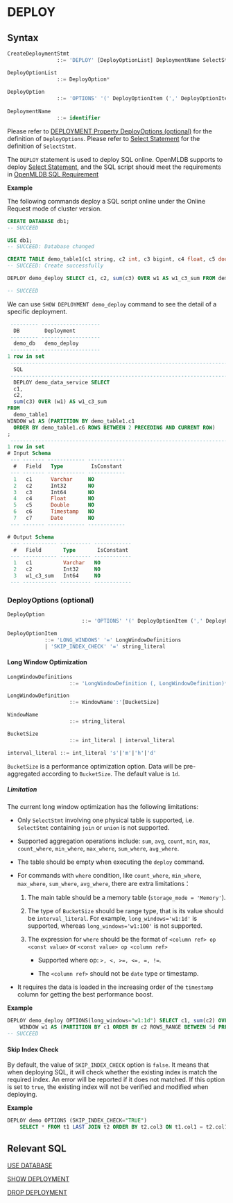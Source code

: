 # DEPLOY

## Syntax

```sql
CreateDeploymentStmt
				::= 'DEPLOY' [DeployOptionList] DeploymentName SelectStmt

DeployOptionList
				::= DeployOption*
				    
DeployOption
				::= 'OPTIONS' '(' DeployOptionItem (',' DeployOptionItem)* ')'
				    
DeploymentName
				::= identifier
```

Please refer to [DEPLOYMENT Property DeployOptions (optional)](#deployoptions-optional) for the definition of `DeployOptions`.
Please refer to [Select Statement](../dql/SELECT_STATEMENT.md) for the definition of `SelectStmt`.


The `DEPLOY` statement is used to deploy SQL online. OpenMLDB supports to deploy [Select Statement](../dql/SELECT_STATEMENT.md), and the SQL script should meet the requirements in [OpenMLDB SQL Requirement](../deployment_manage/ONLINE_SERVING_REQUIREMENTS.md)



**Example**


The following commands deploy a SQL script online under the Online Request mode of cluster version.
```sql
CREATE DATABASE db1;
-- SUCCEED

USE db1;
-- SUCCEED: Database changed

CREATE TABLE demo_table1(c1 string, c2 int, c3 bigint, c4 float, c5 double, c6 timestamp, c7 date);
-- SUCCEED: Create successfully

DEPLOY demo_deploy SELECT c1, c2, sum(c3) OVER w1 AS w1_c3_sum FROM demo_table1 WINDOW w1 AS (PARTITION BY demo_table1.c1 ORDER BY demo_table1.c6 ROWS BETWEEN 2 PRECEDING AND CURRENT ROW);

-- SUCCEED
```

We can use `SHOW DEPLOYMENT demo_deploy` command to see the detail of a specific deployment.

```sql
 --------- -------------------
  DB        Deployment
 --------- -------------------
  demo_db   demo_deploy
 --------- -------------------
1 row in set
 -----------------------------------------------------------------------------------------------------------------------------------------------------------------------------------------------------------------
  SQL
 -----------------------------------------------------------------------------------------------------------------------------------------------------------------------------------------------------------------
  DEPLOY demo_data_service SELECT
  c1,
  c2,
  sum(c3) OVER (w1) AS w1_c3_sum
FROM
  demo_table1
WINDOW w1 AS (PARTITION BY demo_table1.c1
  ORDER BY demo_table1.c6 ROWS BETWEEN 2 PRECEDING AND CURRENT ROW)
;
 -----------------------------------------------------------------------------------------------------------------------------------------------------------------------------------------------------------------
1 row in set
# Input Schema
 --- ------- ------------ ------------
  #   Field   Type         IsConstant
 --- ------- ------------ ------------
  1   c1      Varchar     NO
  2   c2      Int32       NO
  3   c3      Int64       NO
  4   c4      Float       NO
  5   c5      Double      NO
  6   c6      Timestamp   NO
  7   c7      Date        NO
 --- ------- ------------ ------------

# Output Schema
 --- ----------- ---------- ------------
  #   Field       Type       IsConstant
 --- ----------- ---------- ------------
  1   c1          Varchar   NO
  2   c2          Int32     NO
  3   w1_c3_sum   Int64     NO
 --- ----------- ---------- ------------ 
```


### DeployOptions (optional)

```sql
DeployOption
						::= 'OPTIONS' '(' DeployOptionItem (',' DeployOptionItem)* ')'

DeployOptionItem
            ::= 'LONG_WINDOWS' '=' LongWindowDefinitions
            | 'SKIP_INDEX_CHECK' '=' string_literal
```

#### Long Window Optimization
```sql
LongWindowDefinitions
					::= 'LongWindowDefinition (, LongWindowDefinition)*'

LongWindowDefinition
					::= WindowName':'[BucketSize]

WindowName
					::= string_literal

BucketSize
					::= int_literal | interval_literal

interval_literal ::= int_literal 's'|'m'|'h'|'d'
```

`BucketSize` is a performance optimization option. Data will be pre-aggregated according to `BucketSize`. The default value is `1d`.



##### Limitation 

The current long window optimization has the following limitations:
- Only `SelectStmt` involving one physical table is supported, i.e. `SelectStmt` containing `join` or `union` is not supported.

- Supported aggregation operations include: `sum`, `avg`, `count`, `min`, `max`, `count_where`, `min_where`, `max_where`, `sum_where`, `avg_where`.

- The table should be empty when executing the `deploy` command.

- For commands with `where` condition, like `count_where`, `min_where`, `max_where`, `sum_where`, `avg_where`, there are extra limitations：

  1. The main table should be a memory table (`storage_mode = 'Memory'`).

  2. The type of `BucketSize`  should be range type, that is its value should be `interval_literal`. For example, `long_windows='w1:1d'` is supported, whereas `long_windows='w1:100'` is not supported.

  3. The expression for `where` should be the format of `<column ref> op <const value>` or `<const value> op <column ref>`

     - Supported where op: `>, <, >=, <=, =, !=`.

     - The `<column ref>` should not be `date` type or timestamp.

- It requires the data is loaded in the increasing order of the `timestamp` column for getting the best performance boost.

**Example**

```sql
DEPLOY demo_deploy OPTIONS(long_windows="w1:1d") SELECT c1, sum(c2) OVER w1 FROM demo_table1
    WINDOW w1 AS (PARTITION BY c1 ORDER BY c2 ROWS_RANGE BETWEEN 5d PRECEDING AND CURRENT ROW);
-- SUCCEED
```

#### Skip Index Check

By default, the value of `SKIP_INDEX_CHECK` option is `false`. It means that when deploying SQL, it will check whether the existing index
is match the required index. An error will be reported if it does not matched. If this option is set to `true`, the existing index will not be verified and modified when deploying.

**Example**
```sql
DEPLOY demo OPTIONS (SKIP_INDEX_CHECK="TRUE")
    SELECT * FROM t1 LAST JOIN t2 ORDER BY t2.col3 ON t1.col1 = t2.col1;
```

## Relevant SQL

[USE DATABASE](../ddl/USE_DATABASE_STATEMENT.md)

[SHOW DEPLOYMENT](../deployment_manage/SHOW_DEPLOYMENT.md)

[DROP DEPLOYMENT](../deployment_manage/DROP_DEPLOYMENT_STATEMENT.md)

